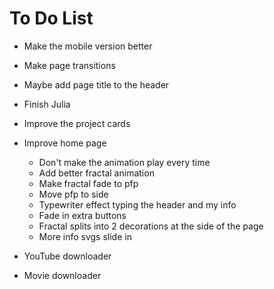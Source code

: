# To Do List

- Make the mobile version better
- Make page transitions
- Maybe add page title to the header
- Finish Julia
- Improve the project cards
- Improve home page
  - Don't make the animation play every time
  - Add better fractal animation
  - Make fractal fade to pfp
  - Move pfp to side
  - Typewriter effect typing the header and my info
  - Fade in extra buttons
  - Fractal splits into 2 decorations at the side of the page
  - More info svgs slide in

- YouTube downloader
- Movie downloader